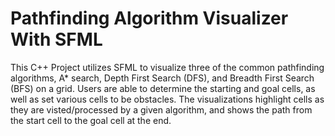 # Pathfinding Algorithm Visualizer With SFML

This C++ Project utilizes SFML to visualize three of the common pathfinding algorithms, A* search, Depth First Search (DFS), and Breadth First Search (BFS) on a grid. Users are able to determine the starting and goal cells, as well as set various cells to be obstacles. The visualizations highlight cells as they are visted/processed by a given algorithm, and shows the path from the start cell to the goal cell at the end.
